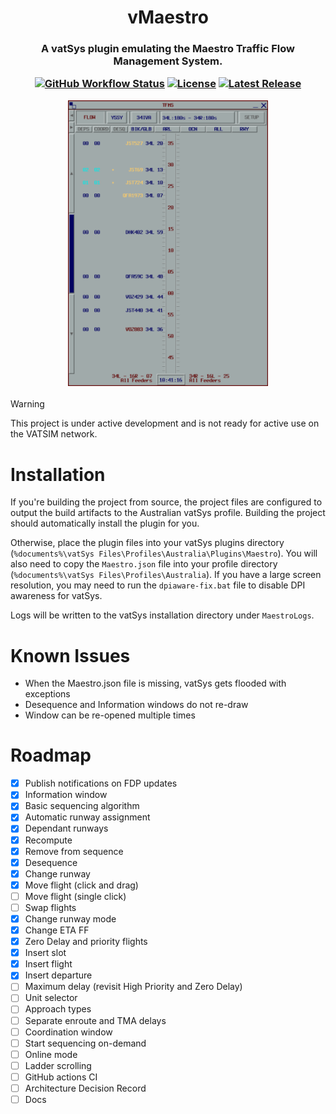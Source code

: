 <h1 align="center">
  vMaestro
</h1>

<h3 align="center">
  A vatSys plugin emulating the Maestro Traffic Flow Management System.

  [![GitHub Workflow Status](https://img.shields.io/github/actions/workflow/status/yukitsune/vmaestro/CI.yml?branch=main)](https://github.com/YuKitsune/vMaestro/actions/workflows/CI.yml)
  [![License](https://img.shields.io/github/license/YuKitsune/vMaestro)](https://github.com/YuKitsune/vMaestro/blob/main/LICENSE)
  [![Latest Release](https://img.shields.io/github/v/release/YuKitsune/vMaestro?include_prereleases)](https://github.com/YuKitsune/vMaestro/releases)

  <img src="./README-screenshot.png" width="320" />
</h3>

> [!WARNING]
> This project is under active development and is not ready for active use on the VATSIM network.

# Installation

If you're building the project from source, the project files are configured to output the build artifacts to the Australian vatSys profile.
Building the project should automatically install the plugin for you.

Otherwise, place the plugin files into your vatSys plugins directory (`%documents%\vatSys Files\Profiles\Australia\Plugins\Maestro`).
You will also need to copy the `Maestro.json` file into your profile directory (`%documents%\vatSys Files\Profiles\Australia`).
If you have a large screen resolution, you may need to run the `dpiaware-fix.bat` file to disable DPI awareness for vatSys.

Logs will be written to the vatSys installation directory under `MaestroLogs`.

# Known Issues

- When the Maestro.json file is missing, vatSys gets flooded with exceptions
- Desequence and Information windows do not re-draw
- Window can be re-opened multiple times

# Roadmap

- [X] Publish notifications on FDP updates
- [X] Information window
- [X] Basic sequencing algorithm
- [X] Automatic runway assignment
- [X] Dependant runways
- [X] Recompute
- [X] Remove from sequence
- [X] Desequence
- [X] Change runway
- [X] Move flight (click and drag)
- [ ] Move flight (single click)
- [ ] Swap flights
- [X] Change runway mode
- [X] Change ETA FF
- [X] Zero Delay and priority flights
- [X] Insert slot
- [X] Insert flight
- [X] Insert departure
- [ ] Maximum delay (revisit High Priority and Zero Delay)
- [ ] Unit selector
- [ ] Approach types
- [ ] Separate enroute and TMA delays
- [ ] Coordination window
- [ ] Start sequencing on-demand
- [ ] Online mode
- [ ] Ladder scrolling
- [ ] GitHub actions CI
- [ ] Architecture Decision Record
- [ ] Docs